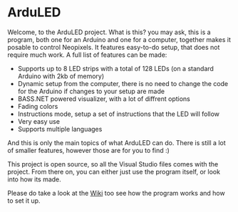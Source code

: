# ArduLED

Welcome, to the ArduLED project. What is this? you may ask, this is a program, both one for an Arduino and one for a computer, together makes it posable to control Neopixels. It features easy-to-do setup, that does not require much work. A full list of features can be made:
 
 - Supports up to 8 LED strips with a total of 128 LEDs (on a standard Arduino with 2kb of memory)
 - Dynamic setup from the computer, there is no need to change the code for the Arduino if changes to your setup are made
 - BASS.NET powered visualizer, with a lot of diffrent options
 - Fading colors
 - Instructions mode, setup a set of instructions that the LED will follow
 - Very easy use
 - Supports multiple languages

And this is only the main topics of what ArduLED can do. There is still a lot of smaller features, however those are for you to find :)

This project is open source, so all the Visual Studio files comes with the project. From there on, you can either just use the program itself, or look into how its made.

Please do take a look at the [Wiki](https://github.com/kris701/ArduLED/wiki) too see how the program works and how to set it up.
